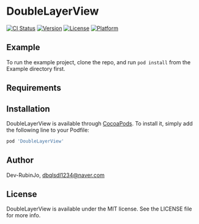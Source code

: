 # DoubleLayerView

[![CI Status](https://img.shields.io/travis/Dev-RubinJo/DoubleLayerView.svg?style=flat)](https://travis-ci.org/Dev-RubinJo/DoubleLayerView)
[![Version](https://img.shields.io/cocoapods/v/DoubleLayerView.svg?style=flat)](https://cocoapods.org/pods/DoubleLayerView)
[![License](https://img.shields.io/cocoapods/l/DoubleLayerView.svg?style=flat)](https://cocoapods.org/pods/DoubleLayerView)
[![Platform](https://img.shields.io/cocoapods/p/DoubleLayerView.svg?style=flat)](https://cocoapods.org/pods/DoubleLayerView)

## Example

To run the example project, clone the repo, and run `pod install` from the Example directory first.

## Requirements

## Installation

DoubleLayerView is available through [CocoaPods](https://cocoapods.org). To install
it, simply add the following line to your Podfile:

```ruby
pod 'DoubleLayerView'
```

## Author

Dev-RubinJo, dbqlsdl1234@naver.com

## License

DoubleLayerView is available under the MIT license. See the LICENSE file for more info.
